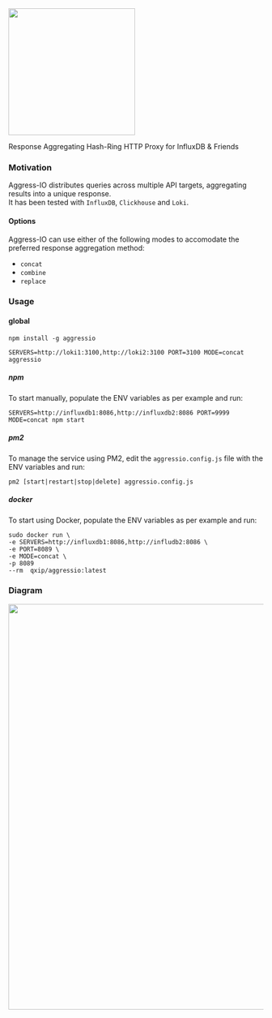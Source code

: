 <img src=https://user-images.githubusercontent.com/1423657/62418287-ca177d80-b665-11e9-9dcb-3e4afcf741ab.png width=250>

Response Aggregating Hash-Ring HTTP Proxy for InfluxDB & Friends

### Motivation
Aggress-IO distributes queries across multiple API targets, aggregating results into a unique response.<br>
It has been tested with `InfluxDB`, `Clickhouse` and `Loki`.

#### Options
Aggress-IO can use either of the following modes to accomodate the preferred response aggregation method:
* `concat`
* `combine`
* `replace`


### Usage
#### global
```
npm install -g aggressio
```
```
SERVERS=http://loki1:3100,http://loki2:3100 PORT=3100 MODE=concat aggressio
```

##### npm
To start manually, populate the ENV variables as per example and run:
```
SERVERS=http://influxdb1:8086,http://influxdb2:8086 PORT=9999 MODE=concat npm start
```

##### pm2
To manage the service using PM2, edit the `aggressio.config.js` file with the ENV variables and run:
```
pm2 [start|restart|stop|delete] aggressio.config.js
```

##### docker
To start using Docker, populate the ENV variables as per example and run:
```
sudo docker run \ 
-e SERVERS=http://influxdb1:8086,http://infludb2:8086 \
-e PORT=8089 \
-e MODE=concat \
-p 8089
--rm  qxip/aggressio:latest
```

### Diagram

<img src=https://user-images.githubusercontent.com/1423657/62422429-f60d2000-b6b2-11e9-9a61-23ccbef4875c.png width=800>




